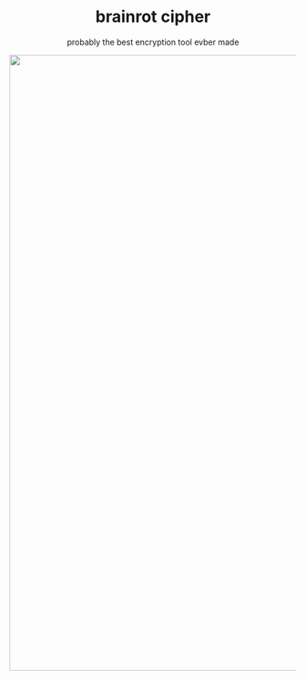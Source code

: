 <div align="center">
  <h1>brainrot cipher</h1>
  <p>probably the best encryption tool evber made</p>
  <img width="1920" height="1081" alt="image" src="https://github.com/user-attachments/assets/942a08f2-b9d5-4064-b0bc-52264ecab08c" />
</div>
